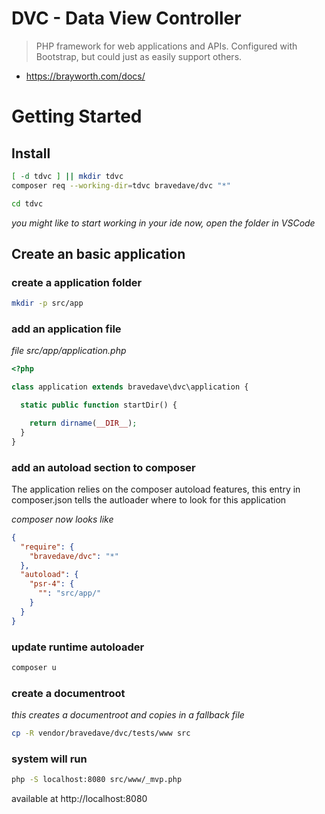 # DVC - Data View Controller

> PHP framework for web applications and APIs.
Configured with Bootstrap, but could just as easily support others.

* <https://brayworth.com/docs/>

# Getting Started

## Install

```sh
[ -d tdvc ] || mkdir tdvc
composer req --working-dir=tdvc bravedave/dvc "*"

cd tdvc
```

*you might like to start working in your ide now, open the folder in VSCode*

## Create an basic application

### create a application folder
```sh
mkdir -p src/app
```

### add an application file
*file src/app/application.php*
```php
<?php

class application extends bravedave\dvc\application {

  static public function startDir() {

    return dirname(__DIR__);
  }
}
```

### add an autoload section to composer

The application relies on the composer autoload features,
 this entry in composer.json tells the autloader where to look
 for this application

*composer now looks like*
```json
{
  "require": {
    "bravedave/dvc": "*"
  },
  "autoload": {
    "psr-4": {
      "": "src/app/"
    }
  }
}
```

### update runtime autoloader

```sh
composer u
```

### create a documentroot

*this creates a documentroot and copies in a fallback file*

```sh
cp -R vendor/bravedave/dvc/tests/www src
```

### system will run

```sh
php -S localhost:8080 src/www/_mvp.php
```

available at http://localhost:8080

